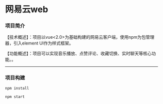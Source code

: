 # 网易云web

### 项目简介

【技术概述】：项目以vue<2.0>为基础构建的网易云客户端，使用npm为包管理器，引入element UI作为样式框架。

【功能概述】：项目可以实现音乐播放、点赞评论、收藏切换、实时聊天等核心功能。。

---

### 项目构建

```
npm install

npm start
